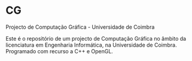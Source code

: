 # CG
Projecto de Computação Gráfica - Universidade de Coimbra

Este é o repositório de um projecto de Computação Gráfica no âmbito da licenciatura em Engenharia Informática, na Universidade de Coimbra. Programado com recurso a C++ e OpenGL.
